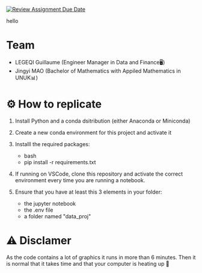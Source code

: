 [![Review Assignment Due Date](https://classroom.github.com/assets/deadline-readme-button-22041afd0340ce965d47ae6ef1cefeee28c7c493a6346c4f15d667ab976d596c.svg)](https://classroom.github.com/a/VaFOWmpj)

hello

# Team

- LEGEQI Guillaume (Engineer Manager in Data and Finance🖥)  
- Jingyi MAO (Bachelor of Mathematics with Appiled Mathematics in UNUK📊)

# ⚙️ How to replicate
1. Install Python and a conda dsitribution (either Anaconda or Miniconda)
2. Create a new conda environment for this project and activate it

3. Installl the required packages:
   - bash
   - pip install -r requirements.txt


5. If running on VSCode, clone this repository and activate the correct environment every time you are running a notebook.

6. Ensure that you have at least this 3 elements in your folder:
   - the jupyter notebook
   - the .env file
   - a folder named "data_proj"

# ⚠ Disclamer 
As the code contains a lot of graphics it runs in more than 6 minutes. Then it is normal that it takes time and that your computer is heating up 🥵
